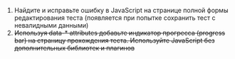 1. Найдите и исправьте ошибку в JavaScript на странице полной формы редактирования теста (появляется при попытке сохранить тест с невалидными данными)
1. ~~Используя data-* attributes добавьте индикатор прогресса (progress bar) на страницу прохождения теста. Используйте JavaScript без дополнительных библиотек и плагинов~~
